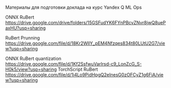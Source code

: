 Материалы для подготовки доклада на курс Yandex Q ML Ops

ONNX RuBert https://drive.google.com/drive/folders/15GSFudYK6FYnPBcvZNvr8jwQ8uePaxHU?usp=sharing

RuBert Prunning https://drive.google.com/file/d/18Kr2WllY_pEM4Nfzqes834t80LUtU2G7/view?usp=sharing

ONNX RuBert quantization https://drive.google.com/file/d/1Kf2SsfwuVarIrsd-c9_LonZcG_S-H0k5/view?usp=sharing
TorchScript RuBert https://drive.google.com/file/d/1i4Lo9PidHpgQ2eInesG0zOFCyZ1g6FiA/view?usp=sharing
